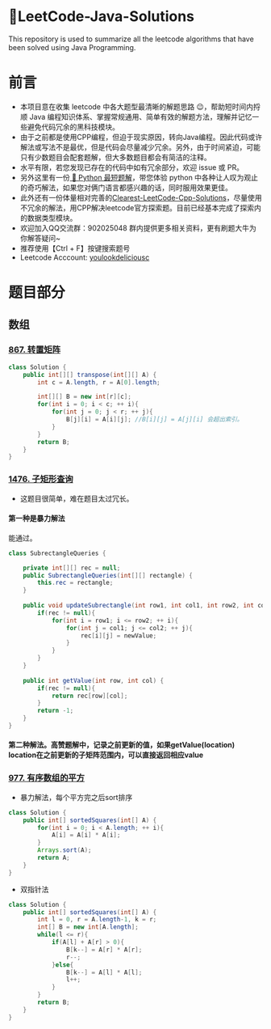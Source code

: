 # 🐯LeetCode-Java-Solutions
This repository is used to summarize all the leetcode algorithms that have been solved using Java Programming.

# 前言
- 本项目意在收集 leetcode 中各大题型最清晰的解题思路 😉，帮助短时间内捋顺 Java 编程知识体系、掌握常规通用、简单有效的解题方法，理解并记忆一些避免代码冗余的黑科技模块。
- 由于之前都是使用CPP编程，但迫于现实原因，转向Java编程。因此代码或许解法或写法不是最优，但是代码会尽量减少冗余。另外，由于时间紧迫，可能只有少数题目会配套题解，但大多数题目都会有简洁的注释。
- 水平有限，若您发现已存在的代码中如有冗余部分，欢迎 issue 或 PR。
- 另外这里有一份[ 🐍 Python 最短题解](https://github.com/cy69855522/Shortest-LeetCode-Python-Solutions)，带您体验 python 中各种让人叹为观止的奇巧解法，如果您对俩门语言都感兴趣的话，同时服用效果更佳。
- 此外还有一份体量相对完善的[Clearest-LeetCode-Cpp-Solutions](https://github.com/YouLookDeliciousC/Clearest-LeetCode-Cpp-Solutions)，尽量使用不冗余的解法，用CPP解决leetcode官方探索题。目前已经基本完成了探索内的数据类型模块。
- 欢迎加入QQ交流群：902025048 群内提供更多相关资料，更有刷题大牛为你解答疑问~
- 推荐使用【Ctrl + F】按键搜索题号
- Leetcode Acccount: [youlookdeliciousc](https://leetcode-cn.com/u/youlookdeliciousc/)
# 题目部分
## 数组
### [867. 转置矩阵](https://leetcode-cn.com/problems/transpose-matrix/)
```java
class Solution {
    public int[][] transpose(int[][] A) {
        int c = A.length, r = A[0].length;

        int[][] B = new int[r][c];
        for(int i = 0; i < c; ++ i){
            for(int j = 0; j < r; ++ j){
                B[j][i] = A[i][j]; //B[i][j] = A[j][i] 会超出索引。
            }
        }
        return B;
    }
}

```
### [1476. 子矩形查询](https://leetcode-cn.com/problems/subrectangle-queries/)
- 这题目很简单，难在题目太过冗长。
#### 第一种是暴力解法
能通过。
```java
class SubrectangleQueries {

    private int[][] rec = null;
    public SubrectangleQueries(int[][] rectangle) {
        this.rec = rectangle;
    }
    
    public void updateSubrectangle(int row1, int col1, int row2, int col2, int newValue) {
        if(rec != null){
            for(int i = row1; i <= row2; ++ i){
                for(int j = col1; j <= col2; ++ j){
                    rec[i][j] = newValue;
                }
            }
        }
    }
    
    public int getValue(int row, int col) {
        if(rec != null){
            return rec[row][col];
        }
        return -1;
    }
}

```

#### 第二种解法。高赞题解中，记录之前更新的值，如果getValue(location) location在之前更新的子矩阵范围内，可以直接返回相应value
### [977. 有序数组的平方](https://leetcode-cn.com/problems/squares-of-a-sorted-array/)
- 暴力解法，每个平方完之后sort排序
```java
class Solution {
    public int[] sortedSquares(int[] A) {
        for(int i = 0; i < A.length; ++ i){
            A[i] = A[i] * A[i];
        }
        Arrays.sort(A);
        return A;
    }
}
```

- 双指针法
```java
class Solution {
    public int[] sortedSquares(int[] A) {
        int l = 0, r = A.length-1, k = r;
        int[] B = new int[A.length];
        while(l <= r){
            if(A[l] + A[r] > 0){
                B[k--] = A[r] * A[r];
                r--;
            }else{
                B[k--] = A[l] * A[l];
                l++;
            }
        }
        return B;
    }
}
```

### []()
